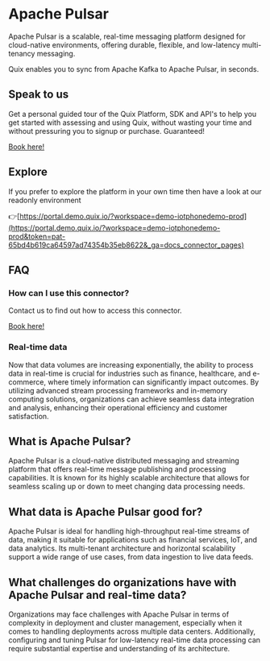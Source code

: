 <!--[tech-name]-->
# Apache Pulsar

<!--[blurb-about-tech]-->
Apache Pulsar is a scalable, real-time messaging platform designed for cloud-native environments, offering durable, flexible, and low-latency multi-tenancy messaging.

Quix enables you to sync from Apache Kafka <span id="to_or_from">to</span> <span id="techname">Apache Pulsar</span>, in seconds.

## Speak to us

Get a personal guided tour of the Quix Platform, SDK and API's to help you get started with assessing and using Quix, without wasting your time and without pressuring you to signup or purchase. Guaranteed!

[Book here!](https://quix.io/book-a-demo)


## Explore

If you prefer to explore the platform in your own time then have a look at our readonly environment

👉[https://portal.demo.quix.io/?workspace=demo-iotphonedemo-prod](https://portal.demo.quix.io/?workspace=demo-iotphonedemo-prod&token=pat-65bd4b619ca64597ad74354b35eb8622&_ga=docs_connector_pages)


## FAQ 

### How can I use this connector?

Contact us to find out how to access this connector.

[Book here!](https://quix.io/book-a-demo)

### Real-time data

Now that data volumes are increasing exponentially, the ability to process data in real-time is crucial for industries such as finance, healthcare, and e-commerce, where timely information can significantly impact outcomes. By utilizing advanced stream processing frameworks and in-memory computing solutions, organizations can achieve seamless data integration and analysis, enhancing their operational efficiency and customer satisfaction.

## What is <span id="techname">Apache Pulsar</span>?

<!--[tech-seo-text]-->
Apache Pulsar is a cloud-native distributed messaging and streaming platform that offers real-time message publishing and processing capabilities. It is known for its highly scalable architecture that allows for seamless scaling up or down to meet changing data processing needs.

## What data is <span id="techname">Apache Pulsar</span> good for?

<!--[tech-data-seo-text]-->
Apache Pulsar is ideal for handling high-throughput real-time streams of data, making it suitable for applications such as financial services, IoT, and data analytics. Its multi-tenant architecture and horizontal scalability support a wide range of use cases, from data ingestion to live data feeds.

## What challenges do organizations have with <span id="techname">Apache Pulsar</span> and real-time data?

<!--[tech-challenges-seo-text]-->
Organizations may face challenges with Apache Pulsar in terms of complexity in deployment and cluster management, especially when it comes to handling deployments across multiple data centers. Additionally, configuring and tuning Pulsar for low-latency real-time data processing can require substantial expertise and understanding of its architecture.
